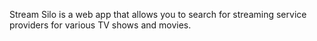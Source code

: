 Stream Silo is a web app that allows you to search for streaming service providers for various TV shows and movies.
